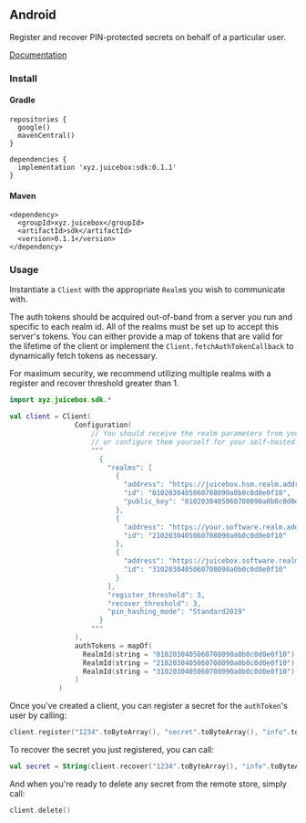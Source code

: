 ## Android

Register and recover PIN-protected secrets on behalf of a particular user.

[Documentation](https://docs:JU1C380X@docs.juicebox.xyz/android/juicebox-sdk/xyz.juicebox.sdk/)

### Install

#### Gradle

```
repositories {
  google()
  mavenCentral()
}

dependencies {
  implementation 'xyz.juicebox:sdk:0.1.1'
}
```

#### Maven

```
<dependency>
  <groupId>xyz.juicebox</groupId>
  <artifactId>sdk</artifactId>
  <version>0.1.1</version>
</dependency>
```

### Usage

Instantiate a `Client` with the appropriate `Realm`s you wish to communicate with.

The auth tokens should be acquired out-of-band from a server you run and specific to each realm id. All of the realms must be set up to accept this server's tokens. You can either provide a map of tokens that are valid for the lifetime of the client or implement the `Client.fetchAuthTokenCallback` to dynamically fetch tokens as necessary.

For maximum security, we recommend utilizing multiple realms with a register and recover threshold greater than 1.

```kotlin
import xyz.juicebox.sdk.*

val client = Client(
                Configuration(
                    // You should receive the realm parameters from your realm provider,
                    // or configure them yourself for your self-hosted realm.
                    """
                      {
                        "realms": [
                          {
                            "address": "https://juicebox.hsm.realm.address",
                            "id": "0102030405060708090a0b0c0d0e0f10",
                            "public_key": "0102030405060708090a0b0c0d0e0f101112131415161718191a1b1c1d1e1f20"
                          },
                          {
                            "address": "https://your.software.realm.address",
                            "id": "2102030405060708090a0b0c0d0e0f10"
                          },
                          {
                            "address": "https://juicebox.software.realm.address",
                            "id": "3102030405060708090a0b0c0d0e0f10"
                          }
                        ],
                        "register_threshold": 3,
                        "recover_threshold": 3,
                        "pin_hashing_mode": "Standard2019"
                      }
                    """
                ),
                authTokens = mapOf(
                  RealmId(string = "0102030405060708090a0b0c0d0e0f10") to authToken1,
                  RealmId(string = "2102030405060708090a0b0c0d0e0f10") to authToken2,
                  RealmId(string = "3102030405060708090a0b0c0d0e0f10") to authToken3
                )
            )
```

Once you've created a client, you can register a secret for the `authToken`'s user by calling:

```kotlin
client.register("1234".toByteArray(), "secret".toByteArray(), "info".toByteArray(), 5)
```

To recover the secret you just registered, you can call:

```kotlin
val secret = String(client.recover("1234".toByteArray(), "info".toByteArray()))
```

And when you're ready to delete any secret from the remote store, simply call:

```kotlin
client.delete()
```
